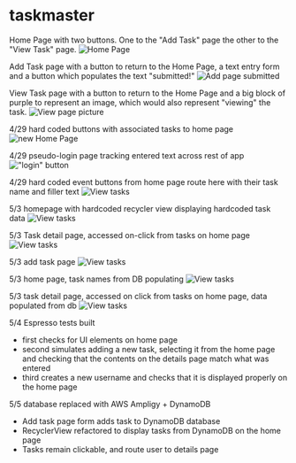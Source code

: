 # taskmaster


Home Page with two buttons. One to the "Add Task" page the other to the "View Task" page.
![Home Page](screenshots/home.PNG)

Add Task page with a button to return to the Home Page, a text entry form and a button which populates the text "submitted!"
![Add page submitted](screenshots/view_picture.PNG)

View Task page with a button to return to the Home Page and a big block of purple to represent an image, which would also represent "viewing" the task.
![View page picture](screenshots/view_submitted.PNG)

4/29 hard coded buttons with associated tasks to home page
![new Home Page](screenshots/home2.PNG)

4/29 pseudo-login page tracking entered text across rest of app
!["login" button](screenshots/screenshot.PNG)

4/29 hard coded event buttons from home page route here with their task name and filler text
![View tasks](screenshots/view_task.PNG)

5/3 homepage with hardcoded recycler view displaying hardcoded task data
![View tasks](screenshots/home3.PNG)

5/3 Task detail page, accessed on-click from tasks on home page
![View tasks](screenshots/detail.PNG)

5/3 add task page
![View tasks](screenshots/add_task.PNG)

5/3 home page, task names from DB populating
![View tasks](screenshots/home4.PNG)

5/3 task detail page, accessed on click from tasks on home page, data populated from db
![View tasks](screenshots/view_task2.PNG)

5/4 Espresso tests built
- first checks for UI elements on home page
- second simulates adding a new task, selecting it from the home page and checking that the contents on the details page match what was entered
- third creates a new username and checks that it is displayed properly on the home page 

5/5 database replaced with AWS Ampligy + DynamoDB
- Add task page form adds task to DynamoDB database
- RecyclerView refactored to display tasks from DynamoDB on the home page
- Tasks remain clickable, and route user to details page